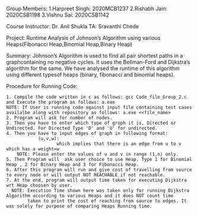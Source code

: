 Group Members:
 1.Harpreet Singh: 2020MCB1237
 2.Rishabh Jain: 2020CSB1198
 3.Vishnu Sai: 2020CSB1142

Course Instructor: Dr. Anil Shukla
TA: Sravanthi Chede


Project: Runtime Analysis of Johnson’s Algorithm using various Heaps(Fibonacci Heap,Binomial Heap,Binary Heap)

Summary: 
Johnson’s Algorithm is used to find all pair shortest paths in a graphcontaining no negative cycles. It uses the Bellman-Ford and Dijkstra’s algorithm for the same. We have analysed the runtime of this algorithm using different typesof heaps (binary, fibonacci and binomial heaps).


Procedure for Running Code:

    1. Compile the code written in c as follows: gcc Code_file_Group_2.c and Execute the program as follows: a.exe 
    NOTE: If User is running code against input file containing test cases availalbe along with repository as follows: a.exe <<file_name>
    2. Program will ask for number of nodes. 
    3. Then you have to enter which type of groph it is, Directed or Undirected. For Directed Type 'D' and 'U' for undirected. 
    4. Then you have to input edges of graph in following format:
                (u,v,w): 
                       which implies that there is an edge from u to v which has a weight=w
        NOTE: Please enter the values of u and v in range (1,n) only.
    5. Then Program will  ask user choice to use Heap. Type 1 for Binomial Heap , 2 for Binary Heap and 3 for Fibonacci Heap.
    6. After this program will run and give cost of travelling from source to every node or will output NOT REACHABLE if not reachable.
    7. At the end, program will output time taken for executing Dijkstra wrt Heap choosen by user.
      NOTE: Execution Time shown here was taken only for running Dijkstra Algorithm according to various Heaps and it does NOT count time
            taken to print the cost of reaching from source to edges. It was solely for purpose of comparing Heaps Running time.
